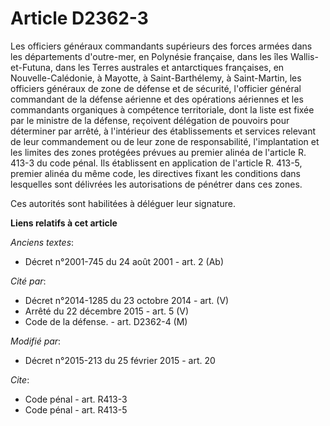 # Article D2362-3

Les officiers généraux commandants supérieurs des forces armées dans les départements d'outre-mer, en Polynésie française,
dans les îles Wallis-et-Futuna, dans les Terres australes et antarctiques françaises, en Nouvelle-Calédonie, à Mayotte, à
Saint-Barthélemy, à Saint-Martin, les officiers généraux de zone de défense et de sécurité,  l'officier général commandant de
la défense aérienne et des opérations aériennes et les commandants organiques à compétence territoriale, dont la liste est
fixée par le ministre de la défense, reçoivent délégation de pouvoirs pour déterminer par arrêté, à l'intérieur des
établissements et services relevant de leur commandement ou de leur zone de responsabilité, l'implantation et les limites des
zones protégées prévues au premier alinéa de l'article R. 413-3 du code pénal. Ils établissent en application de l'article R.
413-5, premier alinéa du même code, les directives fixant les conditions dans lesquelles sont délivrées les autorisations de
pénétrer dans ces zones. 

Ces autorités sont habilitées à déléguer leur signature.

**Liens relatifs à cet article**

_Anciens textes_:

  - Décret n°2001-745 du 24 août 2001 - art. 2 (Ab)

_Cité par_:

  - Décret n°2014-1285 du 23 octobre 2014 - art. (V)
  - Arrêté du 22 décembre 2015 - art. 5 (V)
  - Code de la défense. - art. D2362-4 (M)

_Modifié par_:

  - Décret n°2015-213 du 25 février 2015 - art. 20

_Cite_:

  - Code pénal - art. R413-3
  - Code pénal - art. R413-5
